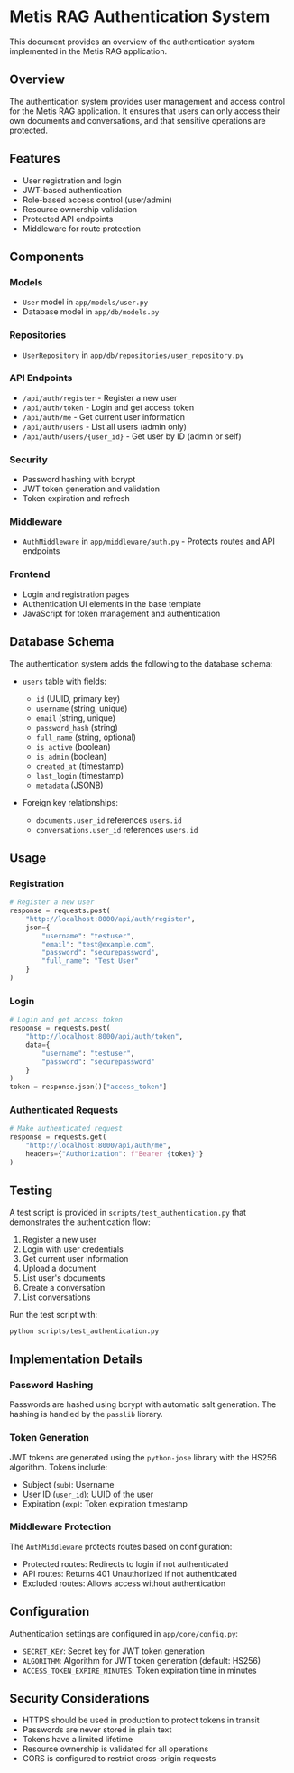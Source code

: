 # Metis RAG Authentication System

This document provides an overview of the authentication system implemented in the Metis RAG application.

## Overview

The authentication system provides user management and access control for the Metis RAG application. It ensures that users can only access their own documents and conversations, and that sensitive operations are protected.

## Features

- User registration and login
- JWT-based authentication
- Role-based access control (user/admin)
- Resource ownership validation
- Protected API endpoints
- Middleware for route protection

## Components

### Models

- `User` model in `app/models/user.py`
- Database model in `app/db/models.py`

### Repositories

- `UserRepository` in `app/db/repositories/user_repository.py`

### API Endpoints

- `/api/auth/register` - Register a new user
- `/api/auth/token` - Login and get access token
- `/api/auth/me` - Get current user information
- `/api/auth/users` - List all users (admin only)
- `/api/auth/users/{user_id}` - Get user by ID (admin or self)

### Security

- Password hashing with bcrypt
- JWT token generation and validation
- Token expiration and refresh

### Middleware

- `AuthMiddleware` in `app/middleware/auth.py` - Protects routes and API endpoints

### Frontend

- Login and registration pages
- Authentication UI elements in the base template
- JavaScript for token management and authentication

## Database Schema

The authentication system adds the following to the database schema:

- `users` table with fields:
  - `id` (UUID, primary key)
  - `username` (string, unique)
  - `email` (string, unique)
  - `password_hash` (string)
  - `full_name` (string, optional)
  - `is_active` (boolean)
  - `is_admin` (boolean)
  - `created_at` (timestamp)
  - `last_login` (timestamp)
  - `metadata` (JSONB)

- Foreign key relationships:
  - `documents.user_id` references `users.id`
  - `conversations.user_id` references `users.id`

## Usage

### Registration

```python
# Register a new user
response = requests.post(
    "http://localhost:8000/api/auth/register",
    json={
        "username": "testuser",
        "email": "test@example.com",
        "password": "securepassword",
        "full_name": "Test User"
    }
)
```

### Login

```python
# Login and get access token
response = requests.post(
    "http://localhost:8000/api/auth/token",
    data={
        "username": "testuser",
        "password": "securepassword"
    }
)
token = response.json()["access_token"]
```

### Authenticated Requests

```python
# Make authenticated request
response = requests.get(
    "http://localhost:8000/api/auth/me",
    headers={"Authorization": f"Bearer {token}"}
)
```

## Testing

A test script is provided in `scripts/test_authentication.py` that demonstrates the authentication flow:

1. Register a new user
2. Login with user credentials
3. Get current user information
4. Upload a document
5. List user's documents
6. Create a conversation
7. List conversations

Run the test script with:

```bash
python scripts/test_authentication.py
```

## Implementation Details

### Password Hashing

Passwords are hashed using bcrypt with automatic salt generation. The hashing is handled by the `passlib` library.

### Token Generation

JWT tokens are generated using the `python-jose` library with the HS256 algorithm. Tokens include:
- Subject (`sub`): Username
- User ID (`user_id`): UUID of the user
- Expiration (`exp`): Token expiration timestamp

### Middleware Protection

The `AuthMiddleware` protects routes based on configuration:
- Protected routes: Redirects to login if not authenticated
- API routes: Returns 401 Unauthorized if not authenticated
- Excluded routes: Allows access without authentication

## Configuration

Authentication settings are configured in `app/core/config.py`:

- `SECRET_KEY`: Secret key for JWT token generation
- `ALGORITHM`: Algorithm for JWT token generation (default: HS256)
- `ACCESS_TOKEN_EXPIRE_MINUTES`: Token expiration time in minutes

## Security Considerations

- HTTPS should be used in production to protect tokens in transit
- Passwords are never stored in plain text
- Tokens have a limited lifetime
- Resource ownership is validated for all operations
- CORS is configured to restrict cross-origin requests